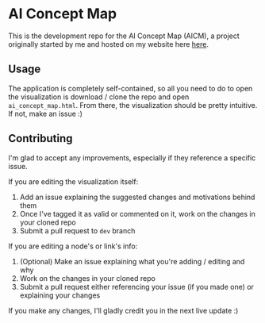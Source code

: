# AI Concept Map

This is the development repo for the AI Concept Map (AICM), a project originally started by me and hosted on my website here [here](http://www.mattrasto.me/workshop/ai-concept-map/).

## Usage

The application is completely self-contained, so all you need to do to open the visualization is download / clone the repo and open `ai_concept_map.html`. From there, the visualization should be pretty intuitive. If not, make an issue :)

## Contributing

I'm glad to accept any improvements, especially if they reference a specific issue.

If you are editing the visualization itself:

1. Add an issue explaining the suggested changes and motivations behind them
2. Once I've tagged it as valid or commented on it, work on the changes in your cloned repo
3. Submit a pull request to `dev` branch

If you are editing a node's or link's info:

1. (Optional) Make an issue explaining what you're adding / editing and why
1. Work on the changes in your cloned repo
2. Submit a pull request either referencing your issue (if you made one) or explaining your changes

If you make any changes, I'll gladly credit you in the next live update :)
